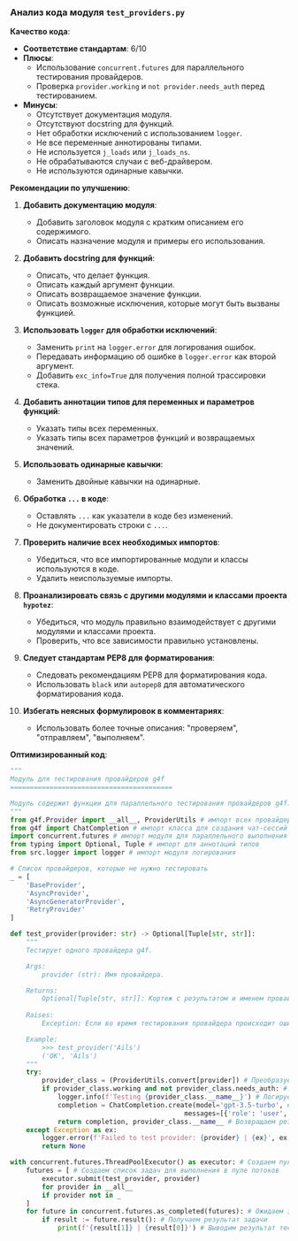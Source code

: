 ### Анализ кода модуля `test_providers.py`

**Качество кода**:
- **Соответствие стандартам**: 6/10
- **Плюсы**:
  - Использование `concurrent.futures` для параллельного тестирования провайдеров.
  - Проверка `provider.working` и `not provider.needs_auth` перед тестированием.
- **Минусы**:
  - Отсутствует документация модуля.
  - Отсутствуют docstring для функций.
  - Нет обработки исключений с использованием `logger`.
  - Не все переменные аннотированы типами.
  - Не используется `j_loads` или `j_loads_ns`.
  - Не обрабатываются случаи с веб-драйвером.
  - Не используются одинарные кавычки.

**Рекомендации по улучшению**:

1.  **Добавить документацию модуля**:

    *   Добавить заголовок модуля с кратким описанием его содержимого.
    *   Описать назначение модуля и примеры его использования.

2.  **Добавить docstring для функций**:

    *   Описать, что делает функция.
    *   Описать каждый аргумент функции.
    *   Описать возвращаемое значение функции.
    *   Описать возможные исключения, которые могут быть вызваны функцией.

3.  **Использовать `logger` для обработки исключений**:

    *   Заменить `print` на `logger.error` для логирования ошибок.
    *   Передавать информацию об ошибке в `logger.error` как второй аргумент.
    *   Добавить `exc_info=True` для получения полной трассировки стека.

4.  **Добавить аннотации типов для переменных и параметров функций**:

    *   Указать типы всех переменных.
    *   Указать типы всех параметров функций и возвращаемых значений.

5.  **Использовать одинарные кавычки**:

    *   Заменить двойные кавычки на одинарные.

6.  **Обработка `...` в коде**:

    *   Оставлять `...` как указатели в коде без изменений.
    *   Не документировать строки с `...`.

7.  **Проверить наличие всех необходимых импортов**:

    *   Убедиться, что все импортированные модули и классы используются в коде.
    *   Удалить неиспользуемые импорты.

8.  **Проанализировать связь с другими модулями и классами проекта `hypotez`**:

    *   Убедиться, что модуль правильно взаимодействует с другими модулями и классами проекта.
    *   Проверить, что все зависимости правильно установлены.

9.  **Следует стандартам PEP8 для форматирования**:

    *   Следовать рекомендациям PEP8 для форматирования кода.
    *   Использовать `black` или `autopep8` для автоматического форматирования кода.

10. **Избегать неясных формулировок в комментариях**:

    *   Использовать более точные описания: "проверяем", "отправляем", "выполняем".

**Оптимизированный код**:

```python
"""
Модуль для тестирования провайдеров g4f
=========================================

Модуль содержит функции для параллельного тестирования провайдеров g4f.
"""
from g4f.Provider import __all__, ProviderUtils # импорт всех провайдеров и утилит
from g4f import ChatCompletion # импорт класса для создания чат-сессий
import concurrent.futures # импорт модуля для параллельного выполнения
from typing import Optional, Tuple # импорт для аннотаций типов
from src.logger import logger # импорт модуля логирования

# Список провайдеров, которые не нужно тестировать
_ = [
    'BaseProvider',
    'AsyncProvider',
    'AsyncGeneratorProvider',
    'RetryProvider'
]

def test_provider(provider: str) -> Optional[Tuple[str, str]]:
    """
    Тестирует одного провайдера g4f.

    Args:
        provider (str): Имя провайдера.

    Returns:
        Optional[Tuple[str, str]]: Кортеж с результатом и именем провайдера в случае успеха, None в случае неудачи.
    
    Raises:
        Exception: Если во время тестирования провайдера происходит ошибка.

    Example:
        >>> test_provider('Ails')
        ('OK', 'Ails')
    """
    try:
        provider_class = (ProviderUtils.convert[provider]) # Преобразуем имя провайдера в класс провайдера
        if provider_class.working and not provider_class.needs_auth: # Проверяем, работает ли провайдер и не требует ли он аутентификации
            logger.info(f'Testing {provider_class.__name__}') # Логируем начало тестирования провайдера
            completion = ChatCompletion.create(model='gpt-3.5-turbo', # Создаем чат-сессию с провайдером
                                            messages=[{'role': 'user', 'content': 'hello'}], provider=provider_class)
            return completion, provider_class.__name__ # Возвращаем результат и имя провайдера
    except Exception as ex:
        logger.error(f'Failed to test provider: {provider} | {ex}', ex, exc_info=True) # Логируем ошибку тестирования провайдера
        return None

with concurrent.futures.ThreadPoolExecutor() as executor: # Создаем пулл потоков для параллельного выполнения
    futures = [ # Создаем список задач для выполнения в пуле потоков
        executor.submit(test_provider, provider)
        for provider in __all__
        if provider not in _
    ]
    for future in concurrent.futures.as_completed(futures): # Ожидаем завершения всех задач
        if result := future.result(): # Получаем результат задачи
            print(f'{result[1]} | {result[0]}') # Выводим результат тестирования провайдера
